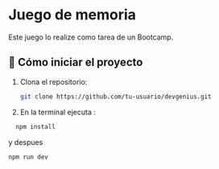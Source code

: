 # Juego de memoria

Este juego lo realize como tarea de un Bootcamp.

## 🚀 Cómo iniciar el proyecto

1. Clona el repositorio:

   ```bash
   git clone https://github.com/tu-usuario/devgenius.git
   ```

2. En la terminal ejecuta :

```bash
  npm install
```

y despues

```bash
npm run dev
```
